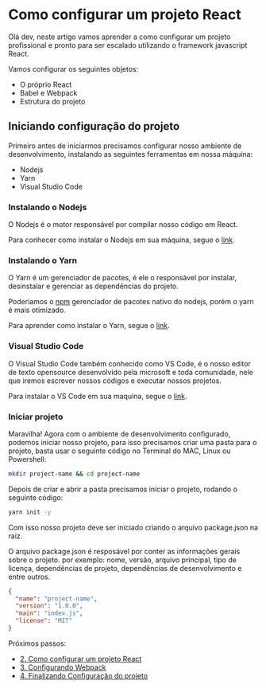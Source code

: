 # Como configurar um projeto React

Olá dev, neste artigo vamos aprender a como configurar um projeto profissional e pronto para ser escalado utilizando o framework javascript React.

Vamos configurar os seguintes objetos:

- O próprio React
- Babel e Webpack
- Estrutura do projeto

## Iniciando configuração do projeto

Primeiro antes de iniciarmos precisamos configurar nosso
ambiente de desenvolvimento, instalando as seguintes ferramentas em nossa máquina:

- Nodejs
- Yarn
- Visual Studio Code

### Instalando o Nodejs

O Nodejs é o motor responsável por compilar nosso código em React.

Para conhecer como instalar o Nodejs em sua máquina, segue o [link](https://nodejs.dev/learn/how-to-install-nodejs).

### Instalando o Yarn

O Yarn é um gerenciador de pacotes, é ele o responsável por instalar, desinstalar e gerenciar as dependências do projeto.

Poderiamos o [npm](https://nodejs.org/en/knowledge/getting-started/npm/what-is-npm/) gerenciador de pacotes nativo do nodejs, porém o yarn é mais otimizado.

Para aprender como instalar o Yarn, segue o [link](https://classic.yarnpkg.com/lang/en/docs/install/#debian-stable).

### Visual Studio Code

O Visual Studio Code também conhecido como VS Code, é o nosso editor de texto opensource desenvolvido pela microsoft e toda comunidade, nele que iremos escrever nossos códigos e executar nossos projetos.

Para instalar o VS Code em sua maquina, segue o [link](https://code.visualstudio.com/download).

### Iniciar projeto

Maravilha! Agora com o ambiente de desenvolvimento configurado, podemos iniciar nosso projeto, para isso precisamos criar uma pasta para o projeto, basta usar o seguinte código no Terminal do MAC, Linux ou Powershell:

```bash
mkdir project-name && cd project-name
```

Depois de criar e abrir a pasta precisamos iniciar o projeto, rodando o seguinte código:

```bash
yarn init -y
```

Com isso nosso projeto deve ser iniciado criando o arquivo package.json na raiz.

O arquivo package.json é resposável por conter as informações gerais sobre o projeto. por exemplo: nome, versão, arquivo principal, tipo de licença, dependências de projeto, dependências de desenvolvimento e entre outros.

```json
{
  "name": "project-name",
  "version": "1.0.0",
  "main": "index.js",
  "license": "MIT"
}
```

Próximos passos:

- [2. Como configurar um projeto React](/2.%20Pleno/Como%20configurar%20um%20projeto%20React/2.%20Instalando%20React%20e%20Babel.md)
- [3. Configurando Webpack](/2.%20Pleno/Como%20configurar%20um%20projeto%20React/3.%20Configurando%20Webpack.md)
- [4. Finalizando Configuração do projeto](/2.%20Pleno/Como%20configurar%20um%20projeto%20React/4.%20Finalizando%20Configuração%20do%20projeto.md)
